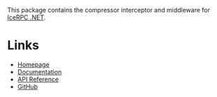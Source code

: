 This package contains the compressor interceptor and middleware for [IceRPC .NET](https://www.nuget.org/packages/IceRpc).

# Links

- [Homepage](https://icerpc.com)
- [Documentation](https://doc.icerpc.com)
- [API Reference](https://api.icerpc.com/csharp/api/IceRpc.Compressor.html)
- [GitHub](https://github.com/icerpc/icerpc-csharp)
